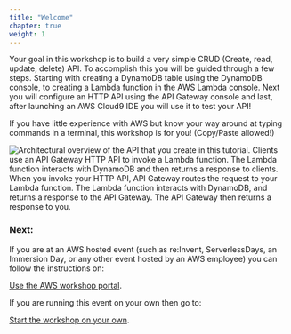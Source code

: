 ```yaml
---
title: "Welcome"
chapter: true
weight: 1
---
```


Your goal in this workshop is to build a very simple CRUD (Create, read, update, delete) API. To accomplish this you will be guided through a few steps. Starting with creating a DynamoDB table using the DynamoDB console, to creating a Lambda function in the AWS Lambda console. Next you will configure an HTTP API using the API Gateway console and last, after launching an AWS Cloud9 IDE you will use it to test your API!

If you have little experience with AWS but know your way around at typing commands in a terminal, this workshop is for you! (Copy/Paste allowed!) 

![Architectural overview of the API that you create in this tutorial. Clients use an API Gateway HTTP API to invoke a Lambda function. The Lambda function interacts with DynamoDB and then returns a response to clients. ](/images/ddb-crud.png)
When you invoke your HTTP API, API Gateway routes the request to your Lambda function. The Lambda function interacts with DynamoDB, and returns a response to the API Gateway. The API Gateway then returns a response to you. 

### Next: 
If you are at an AWS hosted event (such as re:Invent, ServerlessDays, an Immersion Day, or any other event hosted by an AWS employee) you can follow the instructions on: 

[Use the AWS workshop portal](./aws_event/). 

If you are running this event on your own then go to:

[Start the workshop on your own](./self_hosted/).


